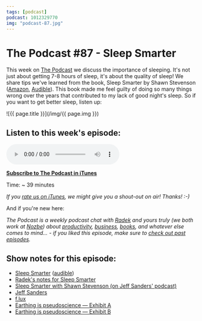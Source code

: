 ```yaml
---
tags: [podcast]
podcast: 1012329770
img: "podcast-87.jpg"
---
```


# The Podcast #87 - Sleep Smarter

This week on [The Podcast][p] we discuss the importance of sleeping. It's not just about getting 7-8 hours of sleep, it's about the quality of sleep! We share tips we've learned from the book, Sleep Smarter by Shawn Stevenson ([Amazon](https://www.amazon.com/dp/1623367395?tag=sliwinski-20), [Audible](https://www.audible.com/pd/B01J4BJT7A?tag=sliwinski-20)). This book made me feel guilty of doing so many things wrong over the years that contributed to my lack of good night's sleep. So if you want to get better sleep, listen up:

<!--More-->

![{{ page.title }}](/img/{{ page.img }})

## Listen to this week's episode:

<audio controls>
<source src="https://files.nozbe.com/podcast/087.mp3" type="audio/mpeg">
</audio>

**[Subscribe to The Podcast in iTunes][i]**

Time: ~ 39 minutes

*If you [rate us on iTunes][i], we might give you a shout-out on air! Thanks! :-)*

And if you're new here:

*The Podcast is a weekly podcast chat with [Radek][r] and yours truly (we both work at [Nozbe][n]) about [productivity](/productivity), [business](/business), [books](/books), and whatever else comes to mind… - if you liked this episode, make sure to [check out past episodes](/podcast).*

## Show notes for this episode:

  * [Sleep Smarter](https://www.amazon.com/Sleep-Smarter-Essential-Strategies-Success/dp/1623367395/) ([audible](http://www.audible.com/pd/Health-Fitness/Sleep-Smarter-Audiobook/B01J4BK4MY/))
  * [Radek's notes for Sleep Smarter](http://radex.io/books/sleep-smarter/)
  * [Sleep Smarter with Shawn Stevenson (on Jeff Sanders' podcast)](https://www.jeffsanders.com/sleep-smarter-with-shawn-stevenson-podcast-182/)
  * [Jeff Sanders](https://www.jeffsanders.com/)
  * [f.lux](https://justgetflux.com/)
  * [Earthing is pseudoscience — Exhibit A](http://theness.com/neurologicablog/index.php/earthing/)
  * [Earthing is pseudoscience — Exhibit B](http://www.criticalcactus.com/health-benefits-of-earthing-grounded-in-science/)

[e]: /podcast-87
[p]: /podcast
[n]: https://nozbe.com/?a=mike
[r]: https://michael.gratis/radex
[i]: https://michael.gratis/thepodcast
[o]: https://michael.gratis/ipadonly

[pm]: http://productivemag.com/